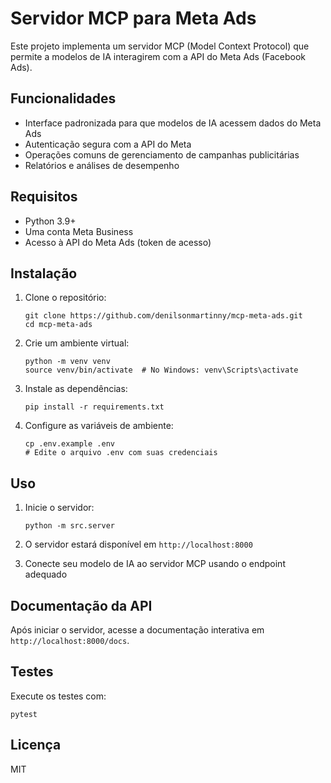 # Servidor MCP para Meta Ads

Este projeto implementa um servidor MCP (Model Context Protocol) que permite a modelos de IA interagirem com a API do Meta Ads (Facebook Ads).

## Funcionalidades

- Interface padronizada para que modelos de IA acessem dados do Meta Ads
- Autenticação segura com a API do Meta
- Operações comuns de gerenciamento de campanhas publicitárias
- Relatórios e análises de desempenho

## Requisitos

- Python 3.9+
- Uma conta Meta Business
- Acesso à API do Meta Ads (token de acesso)

## Instalação

1. Clone o repositório:
   ```
   git clone https://github.com/denilsonmartinny/mcp-meta-ads.git
   cd mcp-meta-ads
   ```

2. Crie um ambiente virtual:
   ```
   python -m venv venv
   source venv/bin/activate  # No Windows: venv\Scripts\activate
   ```

3. Instale as dependências:
   ```
   pip install -r requirements.txt
   ```

4. Configure as variáveis de ambiente:
   ```
   cp .env.example .env
   # Edite o arquivo .env com suas credenciais
   ```

## Uso

1. Inicie o servidor:
   ```
   python -m src.server
   ```

2. O servidor estará disponível em `http://localhost:8000`

3. Conecte seu modelo de IA ao servidor MCP usando o endpoint adequado

## Documentação da API

Após iniciar o servidor, acesse a documentação interativa em `http://localhost:8000/docs`.

## Testes

Execute os testes com:
```
pytest
```

## Licença

MIT
